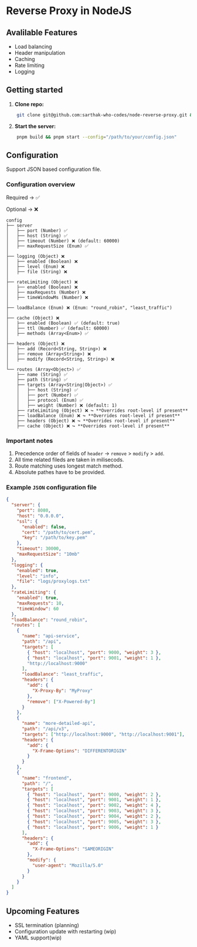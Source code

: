 # Reverse Proxy in NodeJS

## Avalilable Features

- Load balancing
- Header manipulation
- Caching
- Rate limiting
- Logging

## Getting started

1. **Clone repo:**

```bash
    git clone git@github.com:sarthak-who-codes/node-reverse-proxy.git && cd $_
```

2. **Start the server:**

```bash
    pnpm build && pnpm start --config="/path/to/your/config.json"
```

## Configuration

Support JSON based configuration file.

### Configuration overview

Required -> ✅

Optional -> ❌

```plaintext
config
├── server
│   ├── port (Number) ✅
│   ├── host (String) ✅
│   ├── timeout (Number) ❌ (default: 60000)
│   ├── maxRequestSize (Enum) ✅
│
├── logging (Object) ❌
│   ├── enabled (Boolean) ❌
│   ├── level (Enum) ❌
│   ├── file (String) ❌
│
├── rateLimiting (Object) ❌
│   ├── enabled (Boolean) ❌
│   ├── maxRequests (Number) ❌
│   ├── timeWindowMs (Number) ❌
│
├── loadBalance (Enum) ❌ (Enum: "round_robin", "least_traffic")
│
├── cache (Object) ❌
│   ├── enabled (Boolean) ✅ (default: true)
│   ├── ttl (Number) ✅ (default: 60000)
│   ├── methods (Array<Enum>) ✅
│
├── headers (Object) ❌
│   ├── add (Record<String, String>) ❌
│   ├── remove (Array<String>) ❌
│   ├── modify (Record<String, String>) ❌
│
└── routes (Array<Object>) ✅
    ├── name (String) ✅
    ├── path (String) ✅
    ├── targets (Array<String|Object>) ✅
    │   ├── host (String) ✅
    │   ├── port (Number) ✅
    │   ├── protocol (Enum) ✅
    │   ├── weight (Number) ❌ (default: 1)
    ├── rateLimiting (Object) ❌ ↪ **Overrides root-level if present**
    ├── loadBalance (Enum) ❌ ↪ **Overrides root-level if present**
    ├── headers (Object) ❌ ↪ **Overrides root-level if present**
    ├── cache (Object) ❌ ↪ **Overrides root-level if present**

```

### Important notes

1. Precedence order of fields of `header` -> `remove` > `modify` > `add`.
2. All time related fileds are taken in milisecods.
3. Route matching uses longest match method.
4. Absolute pathes have to be provided.

### Example `JSON` configuration file

```json
{
  "server": {
    "port": 8080,
    "host": "0.0.0.0",
    "ssl": {
      "enabled": false,
      "cert": "/path/to/cert.pem",
      "key": "/path/to/key.pem"
    },
    "timeout": 30000,
    "maxRequestSize": "10mb"
  },
  "logging": {
    "enabled": true,
    "level": "info",
    "file": "logs/proxylogs.txt"
  },
  "rateLimiting": {
    "enabled": true,
    "maxRequests": 10,
    "timeWindow": 60
  },
  "loadBalance": "round_robin",
  "routes": [
    {
      "name": "api-service",
      "path": "/api",
      "targets": [
        { "host": "localhost", "port": 9000, "weight": 3 },
        { "host": "localhost", "port": 9001, "weight": 1 },
        "http://localhost:9000"
      ],
      "loadBalance": "least_traffic",
      "headers": {
        "add": {
          "X-Proxy-By": "MyProxy"
        },
        "remove": ["X-Powered-By"]
      }
    },
    {
      "name": "more-detailed-api",
      "path": "/api/v3",
      "targets": ["http://localhost:9000", "http://localhost:9001"],
      "headers": {
        "add": {
          "X-Frame-Options": "DIFFERENTORIGIN"
        }
      }
    },
    {
      "name": "frontend",
      "path": "/",
      "targets": [
        { "host": "localhost", "port": 9000, "weight": 2 },
        { "host": "localhost", "port": 9001, "weight": 1 },
        { "host": "localhost", "port": 9002, "weight": 4 },
        { "host": "localhost", "port": 9003, "weight": 3 },
        { "host": "localhost", "port": 9004, "weight": 2 },
        { "host": "localhost", "port": 9005, "weight": 3 },
        { "host": "localhost", "port": 9006, "weight": 1 }
      ],
      "headers": {
        "add": {
          "X-Frame-Options": "SAMEORIGIN"
        },
        "modify": {
          "user-agent": "Mozilla/5.0"
        }
      }
    }
  ]
}
```

## Upcoming Features

- SSL termination (planning)
- Configuration update with restarting (wip)
- YAML support(wip)
